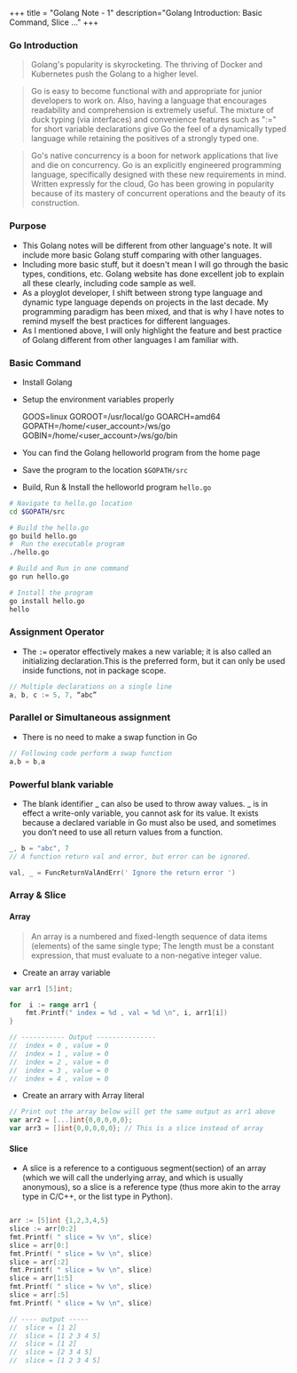 +++
title = "Golang Note - 1"
description="Golang Introduction: Basic Command, Slice ..."
+++


### Go Introduction

> Golang's popularity is skyrocketing. The thriving of Docker and Kubernetes push the Golang to a higher level. 

> Go is easy to become functional with and appropriate for junior developers to work on. Also, having a language that encourages readability and comprehension is extremely useful. The mixture of duck typing (via interfaces) and convenience features such as ":=" for short variable declarations give Go the feel of a dynamically typed language while retaining the positives of a strongly typed one.

> Go's native concurrency is a boon for network applications that live and die on concurrency. Go is an explicitly engineered programming language, specifically designed with these new requirements in mind. Written expressly for the cloud, Go has been growing in popularity because of its mastery of concurrent operations and the beauty of its construction.


### Purpose 

* This Golang notes will be different from other language's note. It will include more basic Golang stuff comparing with other languages.
* Including more basic stuff, but it doesn't mean I will go through the basic types, conditions, etc. Golang website has done excellent job to explain all these clearly, including code sample as well.
* As a ployglot developer, I shift between strong type language and dynamic type language depends on projects in the last decade. My programming paradigm has been mixed, and that is why I have notes to remind myself the best practices for different languages.   
* As I mentioned above, I will only highlight the feature and best practice of Golang different from other languages I am familiar with.


### Basic Command

* Install Golang
* Setup the environment variables properly

    GOOS=linux
    GOROOT=/usr/local/go
    GOARCH=amd64
    GOPATH=/home/<user_account>/ws/go
    GOBIN=/home/<user_account>/ws/go/bin


* You can find the Golang helloworld program from the home page
* Save the program to the location `$GOPATH/src`
* Build, Run & Install the helloworld program `hello.go`

```bash
# Navigate to hello.go location
cd $GOPATH/src

# Build the hello.go
go build hello.go
#  Run the executable program
./hello.go

# Build and Run in one command
go run hello.go

# Install the program 
go install hello.go
hello

```
### Assignment Operator

* The `:=` operator effectively makes a new variable; it is also called an initializing declaration.This is the preferred form, but it can only be used inside functions, not in package scope. 

```go
// Multiple declarations on a single line
a, b, c := 5, 7, “abc”
```
### Parallel or Simultaneous assignment 

* There is no need to make a swap function in Go

```go
// Following code perform a swap function
a,b = b,a
```

### Powerful blank variable

* The blank identifier _ can also be used to throw away values. _ is in effect a write-only variable, you cannot ask for its value. It exists because a declared variable in Go must also be used, and sometimes you don’t need to use all return values from a function.

```go
_, b = "abc", 7
// A function return val and error, but error can be ignored.

val, _ = FuncReturnValAndErr(' Ignore the return error ')
```

### Array & Slice

#### Array

> An array is a numbered and fixed-length sequence of data items (elements) of the same single type; The length must be a constant expression, that must evaluate to a non-negative integer value.

* Create an array variable

```go
var arr1 [5]int;

for  i := range arr1 { 
    fmt.Printf(" index = %d , val = %d \n", i, arr1[i])
}

// ----------- Output ---------------
//  index = 0 , value = 0 
//  index = 1 , value = 0 
//  index = 2 , value = 0 
//  index = 3 , value = 0 
//  index = 4 , value = 0 
```

* Create an arrary with Array literal

```go
// Print out the array below will get the same output as arr1 above
var arr2 = [...]int{0,0,0,0,0};
var arr3 = []int{0,0,0,0,0}; // This is a slice instead of array

```

#### Slice

* A slice is a reference to a contiguous segment(section) of an array (which we will call the underlying array, and which is usually anonymous), so a slice is a reference type (thus more akin to the array type in C/C++, or the list type in Python).


```go

arr := [5]int {1,2,3,4,5}
slice := arr[0:2]
fmt.Printf( " slice = %v \n", slice)
slice = arr[0:]
fmt.Printf( " slice = %v \n", slice)
slice = arr[:2]
fmt.Printf( " slice = %v \n", slice)
slice = arr[1:5]
fmt.Printf( " slice = %v \n", slice)
slice = arr[:5]
fmt.Printf( " slice = %v \n", slice)

// ---- output -----
//  slice = [1 2] 
//  slice = [1 2 3 4 5] 
//  slice = [1 2] 
//  slice = [2 3 4 5] 
//  slice = [1 2 3 4 5] 

```







